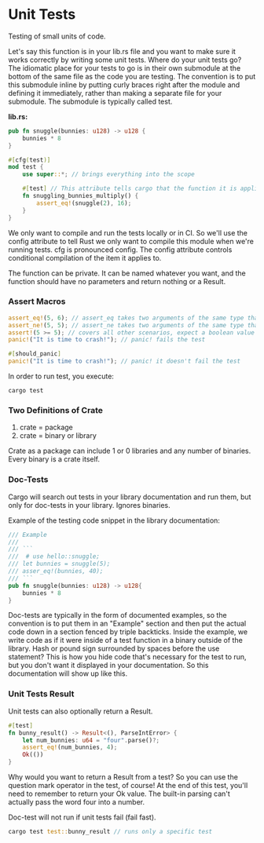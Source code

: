 # Unit Tests
Testing of small units of code.

Let's say this function is in your lib.rs file and you want to make sure it works correctly by writing
some unit tests. Where do your unit tests go? The idiomatic place for your tests to go is in their
own submodule at the bottom of the same file as the code you are testing.
The convention is to put this submodule inline by putting curly braces right after the module and
defining it immediately, rather than making a separate file for your submodule.
The submodule is typically called test.

**lib.rs:**
```rust
pub fn snuggle(bunnies: u128) -> u128 {
    bunnies * 8
}

#[cfg(test)]
mod test {
    use super::*; // brings everything into the scope

    #[test] // This attribute tells cargo that the function it is applied to should be run by the test runner.
    fn snuggling_bunnies_multiply() {
        assert_eq!(snuggle(2), 16);
    }
}
```
We only want to compile and run the tests locally or in CI.
So we'll use the config attribute to tell Rust
we only want to compile this module when we're running tests.
cfg is pronounced config. The config attribute controls conditional compilation of the item it applies to.

The function can be private. It can be named whatever you want, and the function should have no parameters and return nothing or
a Result.

### Assert Macros
```rust
assert_eq!(5, 6); // assert_eq takes two arguments of the same type that implement the PartialEq trait. Fails if they are not equal.
assert_ne!(5, 5); // assert_ne takes two arguments of the same type that implement the PartialEq trait. Fails if they are equal.
assert!(5 >= 5); // covers all other scenarios, expect a boolean value
panic!("It is time to crash!"); // panic! fails the test

#[should_panic]
panic!("It is time to crash!"); // panic! it doesn't fail the test
```

In order to run test, you execute:
```shell
cargo test
```

### Two Definitions of Crate

1. crate = package
2. crate = binary or library

Crate as a package can include 1 or 0 libraries and any number of binaries. Every binary is a crate itself.


### Doc-Tests
Cargo will search out tests in your library documentation and run them, but only
for doc-tests in your library. Ignores binaries.

Example of the testing code snippet in the library documentation:
```rust
/// Example
/// 
/// ```
///  # use hello::snuggle;
/// let bunnies = snuggle(5);
/// asser_eq!(bunnies, 40);
/// ```
pub fn snuggle(bunnies: u128) -> u128{
    bunnies * 8
}
```
Doc-tests are typically in the form of documented examples, so the convention is to put them in an
"Example" section and then put the actual code down in a section fenced by triple backticks.
Inside the example, we write code as if it were inside of a test function in a binary outside of the library.
Hash or pound sign surrounded by spaces before the use statement?
This is how you hide code that's necessary for the test to run, but you don't want it displayed in
your documentation. So this documentation will show up like this.

### Unit Tests Result
Unit tests can also optionally return a Result.
```rust
#[test]
fn bunny_result() -> Result<(), ParseIntError> {
    let num_bunnies: u64 = "four".parse()?;
    assert_eq!(num_bunnies, 4);
    Ok(())
}
```
Why would you want to return a Result from a test? So you can use the question mark operator in the test,
of course! At the end of this test, you'll need to remember to return your Ok value.
The built-in parsing can't actually pass the word four into a number.

Doc-test will not run if unit tests fail (fail fast).

```rust
cargo test test::bunny_result // runs only a specific test
```